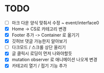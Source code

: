 # TODO

- [ ] 마크 다운 양식 맞춰서 수정 ~ event/interface0
- [x] Home -> CS로 카테고리 변경
- [x] Footer 추가 -> Container 로 옮기기
- [x] 깃허브 댓글 가능한지 알아보기
- [ ] 다크모드 / 스크롤 상단 올리기
- [x] 글 클릭시 로딩이 먼저 나와야할듯
- [x] mutation observer 로 애니메이션 나오게 변경
- [x] 카테고리 열기 / 접기 기능 추가
